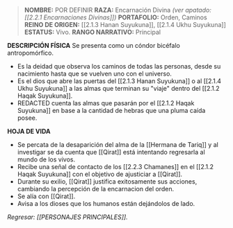 > **NOMBRE:** POR DEFINIR
> **RAZA:** Encarnación Divina *(ver apatado: [[2.2.1 Encarnaciones Divinas]])*
> **PORTAFOLIO:** Orden, Caminos
> **REINO DE ORIGEN:** [[2.1.3 Hanan Suyukuna]], [[2.1.4 Ukhu Suyukuna]]
> **ESTATUS:** Vivo.
> **RANGO NARRATIVO:** Principal

**DESCRIPCIÓN FÍSICA**
Se presenta como un cóndor bicéfalo antropomórfico.

- Es la deidad que observa los caminos de todas las personas, desde su nacimiento hasta que se vuelven uno con el universo.
- Es el dios que abre las puertas del [[2.1.3 Hanan Suyukuna]] o al [[2.1.4 Ukhu Suyukuna]] a las almas que terminan su "viaje" dentro del [[2.1.2 Haqak Suyukuna]].
- REDACTED cuenta las almas que pasarán por el [[2.1.2 Haqak Suyukuna]] en base a la cantidad de hebras que una pluma caída posee.

**HOJA DE VIDA**
- Se percata de la desaparición del alma de la [[Hermana de Tariq]] y al investigar se da cuenta que [[Qirat]] está intentando regresarla al mundo de los vivos.
- Recibe una señal de contacto de los [[2.2.3 Chamanes]] en el [[2.1.2 Haqak Suyukuna]] con el objetivo de ajusticiar a [[Qirat]].
- Durante su exilio, [[Qirat]] justifica exitosamente sus acciones, cambiando la percepción de la encarnacion del orden.
- Se alía con [[Qirat]].
- Avisa a los dioses que los humanos están dejándolos de lado.

*Regresar: [[PERSONAJES PRINCIPALES]].*